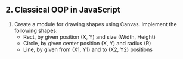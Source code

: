 ## 2. Classical OOP in JavaScript
1. Create a module for drawing shapes using Canvas. Implement the following shapes:
    * Rect, by given position (X, Y) and size (Width, Height)
    * Circle, by given center position (X, Y) and radius (R)
    * Line, by given from (X1, Y1) and to (X2, Y2) positions
